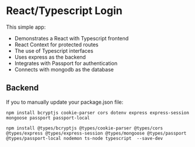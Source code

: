 # React/Typescript Login

This simple app:

- Demonstrates a React with Typescript frontend
- React Context for protected routes
- The use of Typescript interfaces
- Uses express as the backend
- Integrates with Passport for authentication
- Connects with mongodb as the database


## Backend

If you to manually update your package.json file:

`npm install bcryptjs cookie-parser cors dotenv express express-session mongoose passport passport-local`

`npm install @types/bcryptjs @types/cookie-parser @types/cors @types/express @types/express-session @types/mongoose @types/passport @types/passport-local nodemon ts-node typescript  --save-dev`
